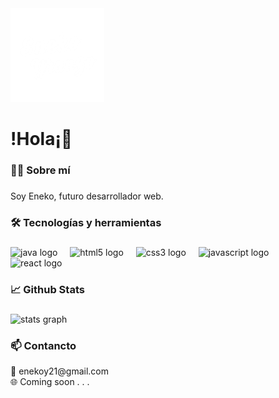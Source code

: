 <div align="left">
  <img height="150" src="/assets/LogoFull-White.png"  />
</div>

###

<h1 align="left">!Hola¡👋</h1>

###

<h3 align="left">👩‍💻  Sobre mí</h3>

###

<p align="left">Soy Eneko, futuro desarrollador web.</p>

###

<h3 align="left">🛠 Tecnologías y herramientas</h3>

###

<div align="left">
  <img src="https://cdn.jsdelivr.net/gh/devicons/devicon/icons/java/java-original.svg" height="40" alt="java logo"  />
  <img width="12" />
  <img src="https://cdn.jsdelivr.net/gh/devicons/devicon/icons/html5/html5-original.svg" height="40" alt="html5 logo"  />
  <img width="12" />
  <img src="https://cdn.jsdelivr.net/gh/devicons/devicon/icons/css3/css3-original.svg" height="40" alt="css3 logo"  />
  <img width="12" />
  <img src="https://cdn.jsdelivr.net/gh/devicons/devicon/icons/javascript/javascript-original.svg" height="40" alt="javascript logo"  />
  <img width="12" />
  <img src="https://cdn.jsdelivr.net/gh/devicons/devicon/icons/react/react-original.svg" height="40" alt="react logo"  />
</div>

###

<h3 align="left">📈 Github Stats</h3>

###

<div align="left">
  <img src="https://github-readme-stats.vercel.app/api?username=devYranzo&hide_title=false&hide_rank=false&show_icons=true&include_all_commits=true&count_private=true&disable_animations=false&theme=vue-dark&locale=es&hide_border=false&order=1" height="150" alt="stats graph"  />
</div>

###

<h3 align="left">📫 Contancto</h3>
<p align="left">📧 enekoy21@gmail.com<br>🌐 Coming soon . . .</p>

###
